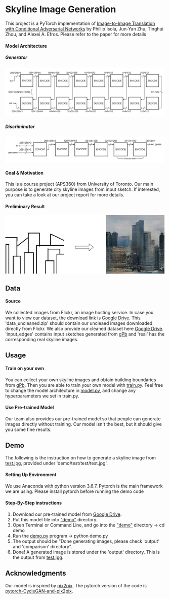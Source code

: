 # Skyline Image Generation
This project is a PyTorch implementation of [Image-to-Image Translation with Conditional Adversarial Networks](https://arxiv.org/pdf/1611.07004.pdf) by Phillip Isola, Jun-Yan Zhu, Tinghui Zhou, and Alexei A. Efros. Please refer to the paper for more details

#### Model Architecture
##### Generator
![Alt text](example/generator.png?raw=true "Title")
##### Discriminator
![Alt text](example/discriminator.png?raw=true "Title")

#### Goal & Motivation
This is a course project (APS360) from University of Toronto. Our main purpose is to generate city skyline images from input sketch. If interested, you can take a look at our project report for more details. 

#### Preliminary Result
![Alt text](example/output_combined.png?raw=true "Title")

## Data
#### Source
We collected images from Flickr, an image hosting service. In case you want to view our dataset, the download link is [Google Drive](https://drive.google.com/file/d/1F6Y4xk3wK-MYrir3G0jP0ev9xEeYAdlo/view?usp=sharingn). This 'data_uncleaned.zip' should contain our uncleaed images downloaded directly from Flickr. We also provide our cleaned dataset here [Google Drive](https://drive.google.com/file/d/1Z4OJtYJWkbydLAIpiJ8ysvSar_3lp-5F/view?usp=sharing). 'input_edges' contains input sketches generated from [gPb](https://github.com/vrabaud/gPb) and 'real' has the corresponding real skyline images.

## Usage
#### Train on your own
You can collect your own skyline images and obtain building boundaries from [gPb](https://github.com/vrabaud/gPb). Then you are able to train your own model with [train.py](train.py). Feel free to change the model architecture in [model.py](model.py), and change any hyperparameters we set in train.py.

#### Use Pre-trained Model
Our team also provides our pre-trained model so that people can generate images directly without training. Our model isn't the best, but it should give you some fine results.

## Demo
The following is the instruction on how to generate a skyline image from [test.jpg](demo/test/test/test.jpg), provided under 'demo/test/test/test.jpg'.

#### Setting Up Environment
We use Anaconda with python version 3.6.7. Pytorch is the main framework we are using. Please install pytorch before running the demo code
#### Step-By-Step instructions 
1. Download our pre-trained model from [Google Drive](https://drive.google.com/file/d/15jCidE6pM2cnIuAL4wJbd_NR12YhTXKi/view?usp=sharing). 
2. Put this model file into ["demo"](demo) directory.
3. Open Terminal or Command Line, and go into the ["demo"](demo) directory -> cd demo
4. Run the [demo.py](demo/demo.py) program -> python demo.py
5. The output should be "Done generating images, please check 'output' and 'comparison' directory".
6. Done! A generated image is stored under the 'output' directory. This is the output from [test.jpg](demo/test/test/test.jpg).

## Acknowledgments
Our model is inspired by [pix2pix](https://arxiv.org/abs/1611.07004). The pytorch version of the code is [pytorch-CycleGAN-and-pix2pix](https://github.com/junyanz/pytorch-CycleGAN-and-pix2pix).

